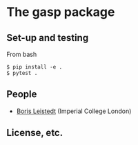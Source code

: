 # The gasp package

## Set-up and testing
From bash
```
$ pip install -e .
$ pytest .
```

## People
* [Boris Leistedt](https://github.com/ixkael) (Imperial College London)

## License, etc.
